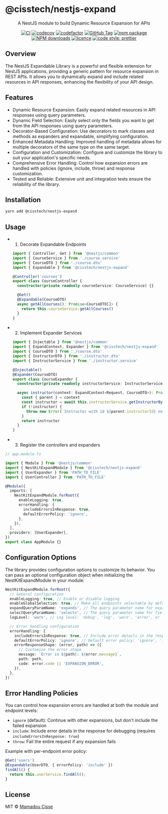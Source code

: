 # @cisstech/nestjs-expand

<div align="center">

A NestJS module to build Dynamic Resource Expansion for APIs

[![CI](https://github.com/cisstech/nestkit/actions/workflows/ci.yml/badge.svg)](https://github.com/cisstech/nestkit/actions/workflows/ci.yml)
[![codecov](https://codecov.io/gh/cisstech/nestkit/branch/main/graph/badge.svg)](https://codecov.io/gh/cisstech/nestkit)
[![codefactor](https://www.codefactor.io/repository/github/cisstech/nestkit/badge/main)](https://www.codefactor.io/repository/github/cisstech/nestkit/overview/main)
[![GitHub Tag](https://img.shields.io/github/tag/cisstech/nestkit.svg)](https://github.com/cisstech/nestkit/tags)
[![npm package](https://img.shields.io/npm/v/@cisstech/nestjs-expand.svg)](https://www.npmjs.org/package/@cisstech/nestjs-expand)
[![NPM downloads](http://img.shields.io/npm/dm/@cisstech/nestjs-expand.svg)](https://npmjs.org/package/@cisstech/nestjs-expand)
[![licence](https://img.shields.io/github/license/cisstech/nestkit)](https://github.com/cisstech/nestkit/blob/main/LICENSE)
[![code style: prettier](https://img.shields.io/badge/code_style-prettier-ff69b4.svg)](https://github.com/prettier/prettier)

</div>

## Overview

The NestJS Expandable Library is a powerful and flexible extension for NestJS applications, providing a generic pattern for resource expansion in REST APIs. It allows you to dynamically expand and include related resources in API responses, enhancing the flexibility of your API design.

## Features

- Dynamic Resource Expansion: Easily expand related resources in API responses using query parameters.
- Dynamic Field Selection: Easily select only the fields you want to get from the API responses using query parameters.
- Decorator-Based Configuration: Use decorators to mark classes and methods as expanders and expandable, simplifying configuration.
- Enhanced Metadata Handling: Improved handling of metadata allows for multiple decorators of the same type on the same target.
- Configuration and Customization: Configure and customize the library to suit your application's specific needs.
- Comprehensive Error Handling: Control how expansion errors are handled with policies (ignore, include, throw) and response customization.
- Tested and Reliable: Extensive unit and integration tests ensure the reliability of the library.

## Installation

```bash
yarn add @cisstech/nestjs-expand
```

## Usage

- 1. Decorate Expandable Endpoints

  ```typescript
  import { Controller, Get } from '@nestjs/common'
  import { CourseService } from './course.service'
  import { CourseDTO } from './course.dto'
  import { Expandable } from '@cisstech/nestjs-expand'

  @Controller('courses')
  export class CourseController {
    constructor(private readonly courseService: CourseService) {}

    @Get()
    @Expandable(CourseDTO)
    async getAllCourses(): Promise<CourseDTO[]> {
      return this.courseService.getAllCourses()
    }
  }
  ```

- 2. Implement Expander Services

  ```typescript
  import { Injectable } from '@nestjs/common'
  import { ExpandContext, Expander } from '@cisstech/nestjs-expand'
  import { CourseDTO } from './course.dto'
  import { InstructorDTO } from './instructor.dto'
  import { InstructorService } from './instructor.service'

  @Injectable()
  @Expander(CourseDTO)
  export class CourseExpander {
    constructor(private readonly instructorService: InstructorService) {}

    async instructor(context: ExpandContext<Request, CourseDTO>): Promise<InstructorDTO> {
      const { parent } = context
      const instructor = await this.instructorService.getInstructorById(parent.instructorId)
      if (!instructor) {
        throw new Error(`Instructor with id ${parent.instructorId} not found`)
      }
      return instructor
    }
  }
  ```

- 3. Register the controllers and expanders

```typescript
// app.module.ts

import { Module } from '@nestjs/common'
import { NestKitExpandModule } from '@cisstech/nestjs-expand'
import { UserExpander } from 'PATH_TO_FILE'
import { UserController } from 'PATH_TO_FILE'

@Module({
  imports: [
    NestKitExpandModule.forRoot({
      enableLogging: true,
      errorHandling: {
        includeErrorsInResponse: true,
        defaultErrorPolicy: 'ignore',
      },
    }),
  ],
  providers: [UserExpander],
})
export class AppModule {}
```

## Configuration Options

The library provides configuration options to customize its behavior. You can pass an optional configuration object when initializing the NestKitExpandModule in your module:

```typescript
NestKitExpandModule.forRoot({
  // General configuration
  enableLogging: true, // Enable or disable logging
  enableGlobalSelection: true, // Make all endpoints selectable by default
  expandQueryParamName: 'expands', // The query parameter name for expansions
  selectQueryParamName: 'selects', // The query parameter name for field selection
  logLevel: 'warn', // Log level: 'debug', 'log', 'warn', 'error', or 'none'

  // Error handling configuration
  errorHandling: {
    includeErrorsInResponse: true, // Include error details in the response
    defaultErrorPolicy: 'ignore', // Default error policy: 'ignore', 'include', or 'throw'
    errorResponseShape: (error, path) => ({
      // Customize the error shape
      message: `Error in ${path}: ${error.message}`,
      path: path,
      code: error.code || 'EXPANSION_ERROR',
    }),
  },
})
```

## Error Handling Policies

You can control how expansion errors are handled at both the module and endpoint levels:

- `ignore` (default): Continue with other expansions, but don't include the failed expansion
- `include`: Include error details in the response for debugging (requires `includeErrorsInResponse: true`)
- `throw`: Fail the entire request if any expansion fails

Example with per-endpoint error policy:

```typescript
@Get('users')
@Expandable(UserDTO, { errorPolicy: 'include' })
findAll() {
  return this.userService.findAll();
}
```

## License

MIT © [Mamadou Cisse](https://github.com/cisstech)
